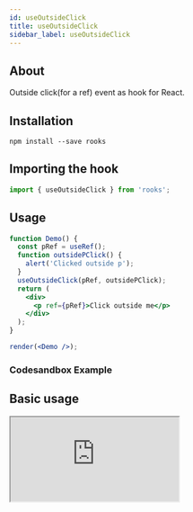 ```yaml
---
id: useOutsideClick
title: useOutsideClick
sidebar_label: useOutsideClick
---
```


## About

Outside click(for a ref) event as hook for React.

## Installation

    npm install --save rooks

## Importing the hook

```javascript
import { useOutsideClick } from 'rooks';
```

## Usage

```jsx
function Demo() {
  const pRef = useRef();
  function outsidePClick() {
    alert('Clicked outside p');
  }
  useOutsideClick(pRef, outsidePClick);
  return (
    <div>
      <p ref={pRef}>Click outside me</p>
    </div>
  );
}

render(<Demo />);
```

### Codesandbox Example

## Basic usage

<iframe src="https://codesandbox.io/embed/usenavigatorlanguage-pnk7f?fontsize=14&hidenavigation=1&theme=dark"
   style={{
    width: "100%",
    height: 500,
    border: 0,
    borderRadius: 4,
    overflow: "hidden"
  }} 
title="useNavigatorLanguage"
allow="accelerometer; ambient-light-sensor; camera; encrypted-media; geolocation; gyroscope; hid; microphone; midi; payment; usb; vr; xr-spatial-tracking"
sandbox="allow-forms allow-modals allow-popups allow-presentation allow-same-origin allow-scripts"
/ >

## Join Bhargav's discord server

You can click on the floating discord icon at the bottom right of the screen and talk to us in our server.
